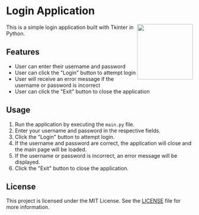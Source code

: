 # Login Application
<img align="right" src=https://raw.githubusercontent.com/dmnfarrell/tkintertable/master/img/logo.png width=150px>
This is a simple login application built with Tkinter in Python.

## Features
- User can enter their username and password
- User can click the "Login" button to attempt login
- User will receive an error message if the username or password is incorrect
- User can click the "Exit" button to close the application

## Usage
1. Run the application by executing the `main.py` file.
2. Enter your username and password in the respective fields.
3. Click the "Login" button to attempt login.
4. If the username and password are correct, the application will close and the main page will be loaded.
5. If the username or password is incorrect, an error message will be displayed.
6. Click the "Exit" button to close the application.

## License
This project is licensed under the MIT License. See the [LICENSE](LICENSE) file for more information.
